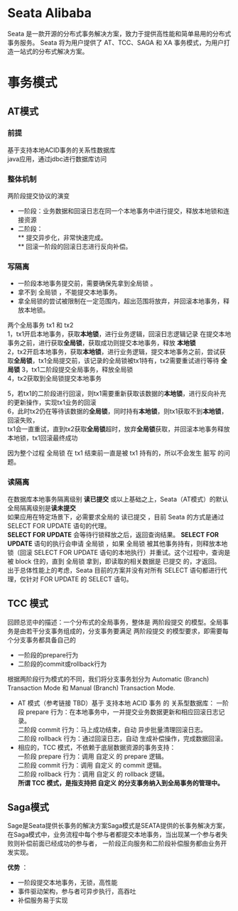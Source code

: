 Seata Alibaba
=====

Seata 是一款开源的分布式事务解决方案，致力于提供高性能和简单易用的分布式事务服务。
Seata 将为用户提供了 AT、TCC、SAGA 和 XA 事务模式，为用户打造一站式的分布式解决方案。

# 事务模式

## AT模式
### 前提
基于支持本地ACID事务的关系性数据库  
java应用，通过jdbc进行数据库访问

### 整体机制  
两阶段提交协议的演变  
* 一阶段：业务数据和回滚日志在同一个本地事务中进行提交，释放本地锁和连接资源  
* 二阶段：  
** 提交异步化，非常快速完成。  
** 回滚一阶段的回滚日志进行反向补偿。 

### 写隔离
* 一阶段本地事务提交前，需要确保先拿到全局锁 。
* 拿不到 全局锁 ，不能提交本地事务。
* 拿全局锁的尝试被限制在一定范围内，超出范围将放弃，并回滚本地事务，释放本地锁。

两个全局事务 tx1 和 tx2  
1，tx1开启本地事务，获取**本地锁**，进行业务逻辑，回滚日志逻辑记录 在提交本地事务之前，进行获取**全局锁**，获取成功则提交本地事务，释放 **本地锁**  
2，tx2开启本地事务，获取**本地锁**，进行业务逻辑，提交本地事务之前，尝试获取**全局锁**，tx1全局提交前，该记录的全局锁被tx1持有，tx2需要重试进行等待 **全局锁**
3，tx1二阶段提交全局事务，释放全局锁    
4，tx2获取到全局锁提交本地事务  

5，若tx1的二阶段进行回滚，则tx1需要重新获取该数据的**本地锁**，进行反向补充的更新操作，实现tx1业务的回滚  
6，此时tx2仍在等待该数据的**全局锁**，同时持有**本地锁**，则tx1获取不到**本地锁**，回滚失败，  
tx1会一直重试，直到tx2获取**全局锁**超时，放弃**全局锁**获取，并回滚本地事务释放本地锁，tx1回滚最终成功
 
 因为整个过程 全局锁 在 tx1 结束前一直是被 tx1 持有的，所以不会发生 脏写 的问题。
### 读隔离
在数据库本地事务隔离级别 **读已提交** 或以上基础之上，Seata（AT模式）的默认全局隔离级别是**读未提交**    
如果应用在特定场景下，必需要求全局的 读已提交 ，目前 Seata 的方式是通过 SELECT FOR UPDATE 语句的代理。  
  **SELECT FOR UPDATE**  会等待行锁释放之后，返回查询结果。
  **SELECT FOR UPDATE** 语句的执行会申请 全局锁 ，如果 全局锁 被其他事务持有，则释放本地锁（回滚 SELECT FOR UPDATE 语句的本地执行）并重试。这个过程中，查询是被 block 住的，直到 全局锁 拿到，即读取的相关数据是 已提交 的，才返回。  
出于总体性能上的考虑，Seata 目前的方案并没有对所有 SELECT 语句都进行代理，仅针对 FOR UPDATE 的 SELECT 语句。  

## TCC 模式
回顾总览中的描述：一个分布式的全局事务，整体是 两阶段提交 的模型。全局事务是由若干分支事务组成的，分支事务要满足 两阶段提交 的模型要求，即需要每个分支事务都具备自己的  
* 一阶段的prepare行为
* 二阶段的commit或rollback行为

根据两阶段行为模式的不同，我们将分支事务划分为 Automatic (Branch) Transaction Mode 和 Manual (Branch) Transaction Mode.

* AT 模式（参考链接 TBD）基于 支持本地 ACID 事务 的 关系型数据库：
一阶段 prepare 行为：在本地事务中，一并提交业务数据更新和相应回滚日志记录。  
二阶段 commit 行为：马上成功结束，自动 异步批量清理回滚日志。  
二阶段 rollback 行为：通过回滚日志，自动 生成补偿操作，完成数据回滚。  
* 相应的，TCC 模式，不依赖于底层数据资源的事务支持：  
一阶段 prepare 行为：调用 自定义 的 prepare 逻辑。   
二阶段 commit 行为：调用 自定义 的 commit 逻辑。   
二阶段 rollback 行为：调用 自定义 的 rollback 逻辑。  
**所谓 TCC 模式，是指支持把 自定义 的分支事务纳入到全局事务的管理中。**

## Saga模式
Sage是Seata提供长事务的解决方案Saga模式是SEATA提供的长事务解决方案，在Saga模式中，业务流程中每个参与者都提交本地事务，当出现某一个参与者失败则补偿前面已经成功的参与者，
一阶段正向服务和二阶段补偿服务都由业务开发实现。  

**优势** ：
* 一阶段提交本地事务，无锁，高性能  
* 事件驱动架构，参与者可异步执行，高吞吐  
* 补偿服务易于实现  
